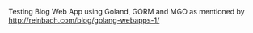 Testing Blog Web App using Goland, GORM and MGO as mentioned by http://reinbach.com/blog/golang-webapps-1/
